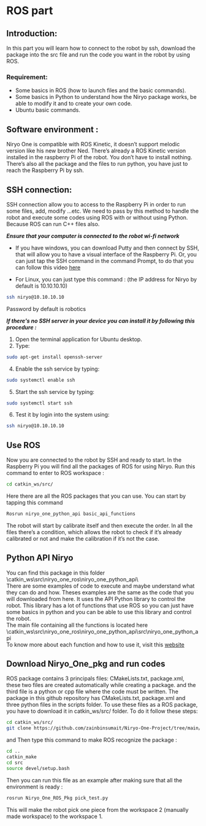 # ROS part #

## Introduction:

In this part you will learn how to connect to the robot by ssh, download the package into the src file and run the code you want in the robot by using ROS.

### Requirement:

* Some basics in ROS (how to launch files and the basic commands).
* Some basics in Python to understand how the Niryo package works, be able to modify it and to create your own code.
* Ubuntu basic commands. 

## Software environment :

Niryo One is compatible with ROS Kinetic, it doesn’t support melodic version like his new brother Ned. There’s already a ROS Kinetic version installed in the raspberry Pi of the robot. You don’t have to install nothing. There’s also all the package and the files to run python, you have just to reach the Raspberry Pi by ssh. 

## SSH connection:
SSH connection allow you to access to the Raspberry Pi in order to run some files, add, modify …etc. We need to pass by this method to handle the robot and execute some codes using ROS with or without using Python. Because ROS can run C++ files also. 

***Ensure that your computer is connected to the robot wi-fi network***

* If you have windows, you can download Putty and then connect by SSH, that will allow you to have a visual interface of the Raspberry Pi. Or, you can just tap the SSH command in the command Prompt, to do that you can follow this video [here](https://www.youtube.com/watch?v=UPXnop3C6JQ&ab_channel=ITProTV) 

* For Linux, you can just type this command : (the IP address for Niryo by default is 10.10.10.10)

```bash
ssh niryo@10.10.10.10
```
Password by default is robotics

***If there's no SSH server in your device you can install it by following this procedure :***

1.	Open the terminal application for Ubuntu desktop.
2.	Type:

```bash
sudo apt-get install openssh-server
```

4.	Enable the ssh service by typing:  
```bash
sudo systemctl enable ssh
```
5.	Start the ssh service by typing: 
```bash
sudo systemctl start ssh
``` 
6.	Test it by login into the system using:
```bash
ssh niryo@10.10.10.10
``` 

## Use ROS ## 

Now you are connected to the robot by SSH and ready to start. In the Raspberry Pi you will find all the packages of ROS for using Niryo. Run this command to enter to ROS workspace :
```bash
cd catkin_ws/src/
```
Here there are all the ROS packages that you can use. You can start by tapping this command 
```bash
Rosrun niryo_one_python_api basic_api_functions
```
The robot will start by calibrate itself and then execute the order. In all the files there’s a condition, which allows the robot to check if it’s already calibrated or not and make the calibration if it’s not the case.

## Python API Niryo ##

You can find this package in this folder <br/>
\catkin_ws\src\niryo_one_ros\niryo_one_python_api\ <br/>
There are some examples of code to execute and maybe understand what they can do and how. Theses examples are the same as the code that you will downloaded from here. It uses the API Python library to control the robot. This library has a lot of functions that use ROS so you can just have some basics in python and you can be able to use this library and control the robot.  <br/>
The main file containing all the functions is located here <br/>
\catkin_ws\src\niryo_one_ros\niryo_one_python_api\src\niryo_one_python_api <br/>
To know more about each function and how to use it, visit this [website](https://github.com/NiryoRobotics/niryo_one_ros/tree/master/niryo_one_python_api)

## Download Niryo_One_pkg and run codes ##

ROS package contains 3 principals files: CMakeLists.txt, package.xml, these two files are created automatically while creating a package. and the third file is a python or cpp file where the code must be written. The package in this github repository has CMakeLists.txt, package.xml and three python files in the scripts folder. To use these files as a ROS package, you have to download it in catkin_ws/src/ folder. To do it follow these steps:
 ```bash
cd catkin_ws/src/
git clone https://github.com/zainbinsumait/Niryo-One-Project/tree/main/Niryo_One_ROS_Pkg

```
and Then type this command to make ROS recognize the package :
```bash
cd ..
catkin_make
cd src
source devel/setup.bash
```
Then you can run this file as an example after making sure that all the environment is ready :

```bash
rosrun Niryo_One_ROS_Pkg pick_test.py
```

This will make the robot pick one piece from the workspace 2 (manually made workspace) to the workspace 1. 
